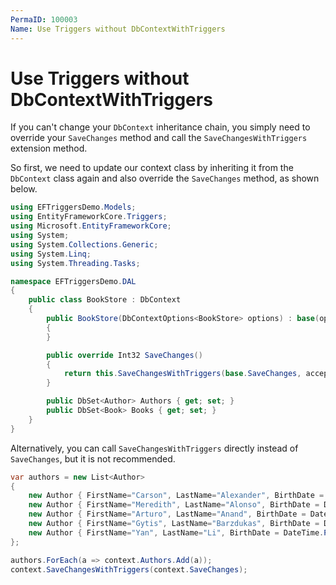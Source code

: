 ```yaml
---
PermaID: 100003
Name: Use Triggers without DbContextWithTriggers
---
```


# Use Triggers without DbContextWithTriggers

If you can't change your `DbContext` inheritance chain, you simply need to override your `SaveChanges` method and call the `SaveChangesWithTriggers` extension method.

So first, we need to update our context class by inheriting it from the `DbContext` class again and also override the `SaveChanges` method, as shown below.

```csharp
using EFTriggersDemo.Models;
using EntityFrameworkCore.Triggers;
using Microsoft.EntityFrameworkCore;
using System;
using System.Collections.Generic;
using System.Linq;
using System.Threading.Tasks;

namespace EFTriggersDemo.DAL
{
    public class BookStore : DbContext
    {
        public BookStore(DbContextOptions<BookStore> options) : base(options)
        {
        }

        public override Int32 SaveChanges()
        {
            return this.SaveChangesWithTriggers(base.SaveChanges, acceptAllChangesOnSuccess: true);
        }

        public DbSet<Author> Authors { get; set; }
        public DbSet<Book> Books { get; set; }
    }
}
```

Alternatively, you can call `SaveChangesWithTriggers` directly instead of `SaveChanges`, but it is not recommended.

```csharp
var authors = new List<Author>
{
    new Author { FirstName="Carson", LastName="Alexander", BirthDate = DateTime.Parse("1985-09-01")},
    new Author { FirstName="Meredith", LastName="Alonso", BirthDate = DateTime.Parse("1970-09-01")},
    new Author { FirstName="Arturo", LastName="Anand", BirthDate = DateTime.Parse("1963-09-01")},
    new Author { FirstName="Gytis", LastName="Barzdukas", BirthDate = DateTime.Parse("1988-09-01")},
    new Author { FirstName="Yan", LastName="Li", BirthDate = DateTime.Parse("2000-09-01")},
};

authors.ForEach(a => context.Authors.Add(a));
context.SaveChangesWithTriggers(context.SaveChanges);
```
